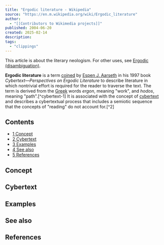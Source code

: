 ```yaml
---
title: "Ergodic literature - Wikipedia"
source: "https://en.m.wikipedia.org/wiki/Ergodic_literature"
author:
  - "[[Contributors to Wikimedia projects]]"
published: 2004-06-20
created: 2025-02-14
description:
tags:
  - "clippings"
---
```

This article is about the literary neologism. For other uses, see [Ergodic (disambiguation)](https://en.m.wikipedia.org/wiki/Ergodic_\(disambiguation\) "Ergodic (disambiguation)").

**Ergodic literature** is a term [coined](https://en.m.wikipedia.org/wiki/Neologism "Neologism") by [Espen J. Aarseth](https://en.m.wikipedia.org/wiki/Espen_J._Aarseth "Espen J. Aarseth") in his 1997 book *Cybertext—Perspectives on Ergodic Literature* to describe literature in which nontrivial effort is required for the reader to traverse the text. The term is derived from the [Greek](https://en.m.wikipedia.org/wiki/Greek_language "Greek language") words *ergon*, meaning "work", and *hodos*, meaning "path".[^cybertext-1] It is associated with the concept of [cybertext](https://en.m.wikipedia.org/wiki/Cybertext "Cybertext") and describes a cybertextual process that includes a semiotic sequence that the concepts of "reading" do not account for.[^2]

## Contents

- [1 Concept](https://en.m.wikipedia.org/wiki/#Concept)
- [2 Cybertext](https://en.m.wikipedia.org/wiki/#Cybertext)
- [3 Examples](https://en.m.wikipedia.org/wiki/#Examples)
- [4 See also](https://en.m.wikipedia.org/wiki/#See_also)
- [5 References](https://en.m.wikipedia.org/wiki/#References)

## Concept

## Cybertext

## Examples

## See also

## References